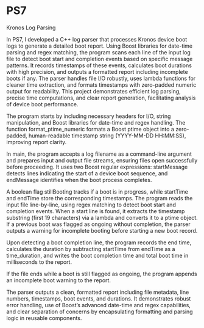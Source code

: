 # PS7
Kronos Log Parsing

In PS7, I developed a C++ log parser that processes Kronos device boot logs to generate a detailed boot report. Using Boost libraries for date-time parsing and regex matching, the program scans each line of the input log file to detect boot start and completion events based on specific message patterns. It records timestamps of these events, calculates boot durations with high precision, and outputs a formatted report including incomplete boots if any. The parser handles file I/O robustly, uses lambda functions for cleaner time extraction, and formats timestamps with zero-padded numeric output for readability. This project demonstrates efficient log parsing, precise time computations, and clear report generation, facilitating analysis of device boot performance.

The program starts by including necessary headers for I/O, string manipulation, and Boost libraries for date-time and regex handling. The function format_ptime_numeric formats a Boost ptime object into a zero-padded, human-readable timestamp string (YYYY-MM-DD HH:MM:SS), improving report clarity.

In main, the program accepts a log filename as a command-line argument and prepares input and output file streams, ensuring files open successfully before proceeding. It uses two Boost regular expressions: startMessage detects lines indicating the start of a device boot sequence, and endMessage identifies when the boot process completes.

A boolean flag stillBooting tracks if a boot is in progress, while startTime and endTime store the corresponding timestamps. The program reads the input file line-by-line, using regex matching to detect boot start and completion events. When a start line is found, it extracts the timestamp substring (first 19 characters) via a lambda and converts it to a ptime object. If a previous boot was flagged as ongoing without completion, the parser outputs a warning for incomplete booting before starting a new boot record.

Upon detecting a boot completion line, the program records the end time, calculates the duration by subtracting startTime from endTime as a time_duration, and writes the boot completion time and total boot time in milliseconds to the report.

If the file ends while a boot is still flagged as ongoing, the program appends an incomplete boot warning to the report.

The parser outputs a clean, formatted report including file metadata, line numbers, timestamps, boot events, and durations. It demonstrates robust error handling, use of Boost’s advanced date-time and regex capabilities, and clear separation of concerns by encapsulating formatting and parsing logic in reusable components.
